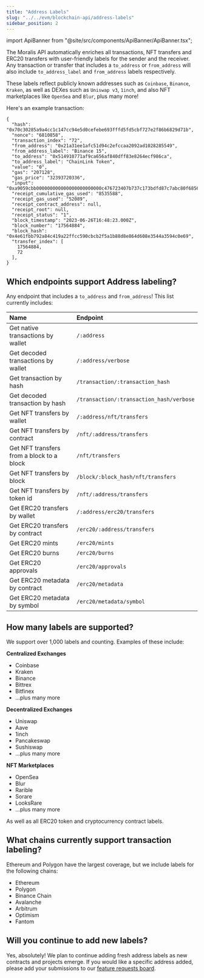 ```yaml
---
title: "Address Labels"
slug: "../../evm/blockchain-api/address-labels"
sidebar_position: 2
---
```

import ApiBanner from "@site/src/components/ApiBanner/ApiBanner.tsx";

<ApiBanner />

The Moralis API automatically enriches all transactions, NFT transfers and ERC20 transfers with user-friendly labels for the sender and the receiver. Any transaction or transfer that includes a `to_address` or `from_address` will also include `to_address_label` and `from_address` labels respectively.

These labels reflect publicly known addresses such as `Coinbase`, `Binance`, `Kraken`, as well as DEXes such as `Uniswap v3`, `1inch`, and also NFT marketplaces like `OpenSea` and `Blur`, plus many more!

Here's an example transaction:

```
{
  "hash": "0x70c30285a9a4cc1c147cc94e5d0cefebe693fffd5fd5cbf727e2f86b6829d71b",
  "nonce": "6810858",
  "transaction_index": "72",
  "from_address": "0x21a31ee1afc51d94c2efccaa2092ad1028285549",
  "from_address_label": "Binance 15",
  "to_address": "0x514910771af9ca656af840dff83e8264ecf986ca",
  "to_address_label": "ChainLink Token",
  "value": "0",
  "gas": "207128",
  "gas_price": "32393720336",
  "input": "0xa9059cbb000000000000000000000000c476723407b737c173bdfd87c7abc80f6856e6320000000000000000000000000000000000000000000000008533e3870aec3000",
  "receipt_cumulative_gas_used": "8535588",
  "receipt_gas_used": "52089",
  "receipt_contract_address": null,
  "receipt_root": null,
  "receipt_status": "1",
  "block_timestamp": "2023-06-26T16:48:23.000Z",
  "block_number": "17564884",
  "block_hash": "0x4e61fbb792a84c419a22ffcc590cbcb2f5a1b88d8e864d608e3544a3594c0e69",
  "transfer_index": [
    17564884,
    72
  ],
}
```

## Which endpoints support Address labeling?

Any endpoint that includes a `to_address` and `from_address`! This list currently includes:

| Name                               | Endpoint                                 |
| :--------------------------------- | :--------------------------------------- |
| Get native transactions by wallet | `/:address`                      |
| Get decoded transactions by wallet | `/:address/verbose`                      |
| Get transaction by hash    | `/transaction/:transaction_hash` |
| Get decoded transaction by hash    | `/transaction/:transaction_hash/verbose` |
| Get NFT transfers by wallet    | `/:address/nft/transfers` |
| Get NFT transfers by contract    | `/nft/:address/transfers` |
| Get NFT transfers from a block to a block    | `/nft/transfers` |
| Get NFT transfers by block   | `/block/:block_hash/nft/transfers` |
| Get NFT transfers by token id | `/nft/:address/transfers` |
| Get ERC20 transfers by wallet | `/:address/erc20/transfers` |
| Get ERC20 transfers by contract | `/erc20/:address/transfers` |
| Get ERC20 mints | `/erc20/mints` |
| Get ERC20 burns | `/erc20/burns` |
| Get ERC20 approvals | `/erc20/approvals` |
| Get ERC20 metadata by contract | `/erc20/metadata` |
| Get ERC20 metadata by symbol | `/erc20/metadata/symbol` |


## How many labels are supported?
We support over 1,000 labels and counting. Examples of these include:

**Centralized Exchanges**
- Coinbase
- Kraken
- Binance
- Bittrex
- Bitfinex
- ...plus many more

**Decentralized Exchanges**
- Uniswap
- Aave
- 1inch
- Pancakeswap
- Sushiswap
- ...plus many more

**NFT Marketplaces**
- OpenSea
- Blur
- Rarible
- Sorare
- LooksRare
- ...plus many more


As well as all ERC20 token and cryptocurrency contract labels.

## What chains currently support transaction labeling?
Ethereum and Polygon have the largest coverage, but we include labels for the following chains:

- Ethereum
- Polygon
- Binance Chain
- Avalanche
- Arbitrum
- Optimism
- Fantom

## Will you continue to add new labels?

Yes, absolutely! We plan to continue adding fresh address labels as new contracts and projects emerge. If you would like a specific address added, please add your submissions to our [feature requests board](https://roadmap.moralis.io/b/feature-requests/).
